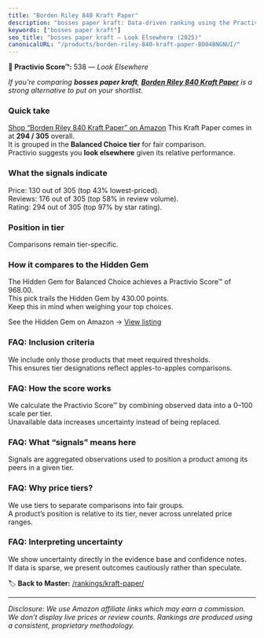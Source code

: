 ```yaml
---
title: "Borden Riley 840 Kraft Paper"
description: "bosses paper kraft: Data-driven ranking using the Practivio Score™. Positioned by quality, value, demand, findability, momentum."
keywords: ["bosses paper kraft"]
seo_title: "bosses paper kraft — Look Elsewhere (2025)"
canonicalURL: "/products/borden-riley-840-kraft-paper-B004BNGNUI/"
---
```


**🚫 Practivio Score™:** 538 — _Look Elsewhere_


*If you're comparing **bosses paper kraft**, **[Borden Riley 840 Kraft Paper](https://www.amazon.com/dp/B004BNGNUI?tag=practivio-20)** is a strong alternative to put on your shortlist.*
### Quick take
[Shop “Borden Riley 840 Kraft Paper” on Amazon](https://www.amazon.com/dp/B004BNGNUI?tag=practivio-20)
This Kraft Paper comes in at **294 / 305** overall.  
It is grouped in the **Balanced Choice tier** for fair comparison.  
Practivio suggests you **look elsewhere** given its relative performance.

### What the signals indicate
Price: 130 out of 305 (top 43% lowest-priced).  
Reviews: 176 out of 305 (top 58% in review volume).  
Rating: 294 out of 305 (top 97% by star rating).  

### Position in tier
Comparisons remain tier-specific.

### How it compares to the Hidden Gem
The Hidden Gem for Balanced Choice achieves a Practivio Score™ of 968.00.  
This pick trails the Hidden Gem by 430.00 points.  
Keep this in mind when weighing your top choices.  

See the Hidden Gem on Amazon → [View listing](https://www.amazon.com/dp/B07Z8GG66X?tag=practivio-20)

### FAQ: Inclusion criteria
We include only those products that meet required thresholds.  
This ensures tier designations reflect apples-to-apples comparisons.

### FAQ: How the score works
We calculate the Practivio Score™ by combining observed data into a 0–100 scale per tier.  
Unavailable data increases uncertainty instead of being replaced.

### FAQ: What “signals” means here
Signals are aggregated observations used to position a product among its peers in a given tier.

### FAQ: Why price tiers?
We use tiers to separate comparisons into fair groups.  
A product’s position is relative to its tier, never across unrelated price ranges.

### FAQ: Interpreting uncertainty
We show uncertainty directly in the evidence base and confidence notes.  
If data is sparse, we present outcomes cautiously rather than speculate.


🏷️ **Back to Master:** [/rankings/kraft-paper/](/rankings/kraft-paper/)

---
_Disclosure: We use Amazon affiliate links which may earn a commission. We don’t display live prices or review counts. Rankings are produced using a consistent, proprietary methodology._
